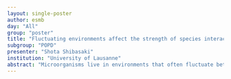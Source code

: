```yaml
---
layout: single-poster
author: esmb
day: "All"
group: "poster"
title: "Fluctuating environments affect the strength of species interactions and diversity in microbial communities similarly"
subgroup: "POPD"
presenter: "Shota Shibasaki"
institution: "University of Lausanne"
abstract: "Microorganisms live in environments that often fluctuate between mild and harsh conditions. Although such fluctuations are bound to cause local extinctions and thereby affect species diversity in microbial communities, it is still unknown (i) how species diversity changes over the rate of environmental fluctuations and (ii) how this relates to changes in species interactions. Here, we use a mathematical model to describe the dynamics of resources, toxins and species abundances in a chemostat where resource supplies switch between scarce and abundant. Over the majority of the explored parameter space, species compete with one another, but the strength of competition between species pairs changed over the switching rate in a pattern that depended on their sensitivity to toxins. When their toxin sensitivities were low, an effect of competition was highest at a low switching rate. At other toxin sensitivity values, competition was instead highest at intermediate or high switching rates. In communities of up to ten species, the strength of competition in species pairs was a good predictor for how community beta diversity changed over the environmental switching rate: diversity was lowest when competition was highest. This shows that an analysis of pairwise species interactions can be used to estimate how beta diversity changes over environmental switching rates. Our results also indicate that predicting how environmental switching affects communities is very difficult a priori, as it depends on the properties of its members, such as their tolerance to environmental toxicity. This may explain the contradicting results of some earlier studies on the intermediate disturbance hypothesis."
---
```


